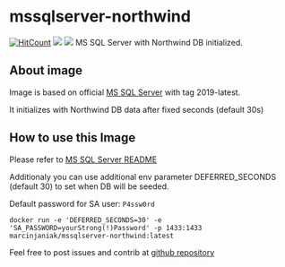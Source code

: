 # mssqlserver-northwind 
[![HitCount](http://hits.dwyl.com/marcin-janiak/mssqlserver-northwind.svg)](http://hits.dwyl.com/marcin-janiak/mssqlserver-northwind)
[![](https://images.microbadger.com/badges/version/marcinjaniak/mssqlserver-northwind.svg)](https://microbadger.com/images/marcinjaniak/mssqlserver-northwind "Get your own version badge on microbadger.com")
[![](https://images.microbadger.com/badges/image/marcinjaniak/mssqlserver-northwind.svg)](https://microbadger.com/images/marcinjaniak/mssqlserver-northwind "Get your own image badge on microbadger.com")
MS SQL Server with Northwind DB initialized.


## About image
Image is based on official [MS SQL Server](https://hub.docker.com/_/microsoft-mssql-server) with tag 2019-latest.

It initializes with Northwind DB data after fixed seconds (default 30s)

## How to use this Image

Please refer to [MS SQL Server README](https://hub.docker.com/_/microsoft-mssql-server)

Additionaly you can use additional env parameter
DEFERRED_SECONDS (default 30) to set when DB will be seeded.

Default password for SA user:
```P4ssw0rd```

```
docker run -e 'DEFERRED_SECONDS=30' -e 'SA_PASSWORD=yourStrong(!)Password' -p 1433:1433  marcinjaniak/mssqlserver-northwind:latest
```

Feel free to post issues and contrib at [github repository](https://github.com/marcin-janiak/mssqlserver-northwind)